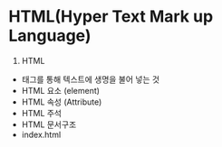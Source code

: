 # HTML(Hyper Text Mark up Language)

1. HTML

- 태그를 통해 텍스트에 생명을 불어 넣는 것
  <!-- * 태그를 붙이는 작업 -> 마크업(markup) -->
- HTML 요소 (element)
  <!-- * 내용과 내용을 감싸는 태그로 이루어짐 -->
  <!-- * 여는태그 + 내용 + 닫는태그 -->
  <!-- * ex) <p> lorem ipsum </p>-->
- HTML 속성 (Attribute)
  <!-- * html요소에 스타일을 적용하는 하나의 타겟을 특정하기 위한 방법으로 사용하거나 기타 웹브라우저에서 들어나지 않는 정보들을 넘겨주기 위해서 속성을 사용하기도 함  -->
  <!-- * ex) <p class="memo"> lorem ipsum </p>-->
  <!-- * <태그 속성이름="속성값"></태그> 의 형태로 사용되고 속성이 여러개일 경우 띄어쓰기를 통해 구분함 <태그 속성이름="속성값" 속성이름="속성값" 속성이름="속성값"></태그> -->
- HTML 주석
  <!-- * 코드가 브라우저에 반영되지 않게 하고 싶을때, 코드가 너무 많아 구분이 작업하기 어려워 구분이 필요할 때 사용 / 단 *.html을 브라우저로 불러올때 주석내용도 전부 포함하여 가져오기 때문에 남용하지 않을 것! -->
  <!-- * [여는꺽쇠 + 느낌표 + 대쉬*2 + 내용 + 대쉬*2 닫는 꺽쇠]의 형태로 되어 있으며 vs code에서는 단축키 ctrl+/로 사용 가능   -->
- HTML 문서구조
  <!-- * Boilerplate : 프로그램에서 일정한 양식을 띄고 있는 형태 - 반복적으로 사용되는 구성 -->
  <!-- * html은 크게 head부분과 body부분으로 나누어져 있음 -->
  <!DOCTYPE html>
  <html lang="en">
  <head>
    <meta charset="UTF-8">
    <meta name="viewport" content="width=device-width, initial-scale=1.0">
    <title>Document</title>
  </head>
  <body>
  </body>
  </html>
- index.html
  <!-- * 대부분의 웹서버에서 가장 초기페이지를 불러올때 index파일을 가져오기 때문에 index파일을 만들어주는것이 좋음 -->
